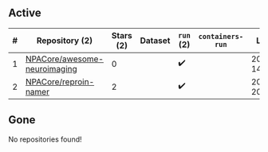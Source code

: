 ## Active
| # | Repository (2) | Stars (2) | Dataset | `run` (2) | `containers-run` | Last Modified |
| --- | --- | --- | --- | --- | --- | --- |
| 1 | [NPACore/awesome-neuroimaging](https://github.com/NPACore/awesome-neuroimaging) | 0 |  | :heavy_check_mark: |  | 2024-04-24 14:32:55+00:00 |
| 2 | [NPACore/reproin-namer](https://github.com/NPACore/reproin-namer) | 2 |  | :heavy_check_mark: |  | 2024-08-22 20:11:58+00:00 |

## Gone
No repositories found!
